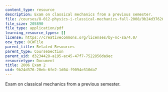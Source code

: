 ```yaml
---
content_type: resource
description: Exam on classical mechanics from a previous semester.
file: /courses/8-012-physics-i-classical-mechanics-fall-2008/9b24d37620eb6fe21d04f9094e310da7_2006_quiz2.pdf
file_size: 205890
file_type: application/pdf
learning_resource_types: []
license: https://creativecommons.org/licenses/by-nc-sa/4.0/
ocw_type: OCWFile
parent_title: Related Resources
parent_type: CourseSection
parent_uid: d3234428-a195-ac45-47f7-7522856da9ec
resourcetype: Document
title: 2006 Exam 2
uid: 9b24d376-20eb-6fe2-1d04-f9094e310da7
---
```

Exam on classical mechanics from a previous semester.